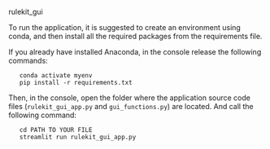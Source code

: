 rulekit_gui

To run the application, it is suggested to create an environment using conda, 
and then install all the required packages from the requirements file. 

If you already have installed Anaconda, in the console release the following commands:


```conda create --name myenv python=3.11
   conda activate myenv
   pip install -r requirements.txt

```

Then, in the console, open the folder where the application source code files 
(`rulekit_gui_app.py` and `gui_functions.py`) are located. 
And call the following command:

```
   cd PATH TO YOUR FILE
   streamlit run rulekit_gui_app.py
```


